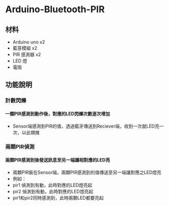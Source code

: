 # Arduino-Bluetooth-PIR
## 材料
* Arduino uno x2
* 藍芽模組 x2
* PIR 感測器 x2
* LED 燈
* 電阻

## 功能說明
### 計數閃爍
#### 一顆PIR感測到動作後，對應的LED閃爍次數逐次增加
 * Sensor端感測到PIR的值，透過藍牙傳送到Reciever端，收到一次就LED亮一次，以此類推

### 兩顆PIR偵測
#### 兩顆PIR感測到後發送訊息至另一端讓相對應的LED亮
 * 兩顆PIR裝在Sensor端，兩顆PIR感測到的值傳送至另一端讓對應之LED燈亮
 * 例如：
  * pir1 偵測到有動，此時對應的LED燈亮起
  * pir2 偵測到有動，此時對應的LED燈亮起
  * pir1和pir2同時感測到，此時兩顆LED都要亮起
